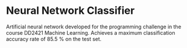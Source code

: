 # Neural Network Classifier

Artificial neural network developed for the programming challenge in the course DD2421 Machine Learning. Achieves a maximum classification accuracy rate of 85.5 % on the test set.
